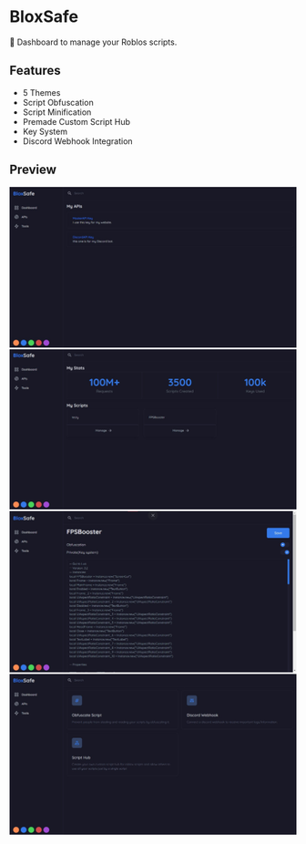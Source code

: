 # BloxSafe

🚀 Dashboard to manage your Roblos scripts.

## Features

- 5 Themes
- Script Obfuscation
- Script Minification
- Premade Custom Script Hub
- Key System
- Discord Webhook Integration

## Preview

![Image](./preview//BlueAPIs.jpg)
![Image](./preview/BlueDash.jpg)
![Image](./preview/BlueScript.jpg)
![Image](./preview/BlueTools.jpg)
